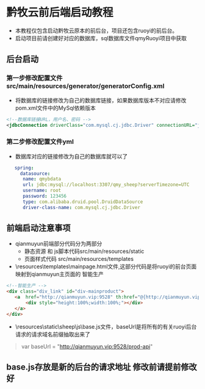# 黔牧云前后端启动教程
- 本教程仅包含启动黔牧云原本的前后台，项目还包含ruoyi的前后台。
- 启动项目前请创建好对应的数据库，sql数据库文件qmyRuoyi项目中获取

## 后台启动
### 第一步修改配置文件 src/main/resources/generator/generatorConfig.xml
- 将数据库的链接修改为自己的数据库链接，如果数据库版本不对应请修改pom.xml文件中的MySql依赖版本
```xml
<!--数据库链接URL，用户名、密码 -->
<jdbcConnection driverClass="com.mysql.cj.jdbc.Driver" connectionURL="jdbc:mysql://localhost:3307/qmy_sheep?serverTimezone=UTC" userId="root" password="123456">
```
   
### 第二步修改配置文件yml
- 数据库对应的链接修改为自己的数据库就可以了
```yml
   spring: 
     datasource: 
      name: qmybdata
      url: jdbc:mysql://localhost:3307/qmy_sheep?serverTimezone=UTC
      username: root
      password: 123456
      type: com.alibaba.druid.pool.DruidDataSource
      driver-class-name: com.mysql.cj.jdbc.Driver
```
## 前端启动注意事项
- qianmuyun前端部分代码分为两部分
  - 静态资源 和 js脚本代码src/main/resources/static
  - 页面样式代码 src/main/resources/templates
- \resources\templates\mainpage.html文件,这部分代码是将ruoyi的前台页面映射到qianmuyun主页面的 智能生产
```html
<!--智能生产 -->
<div class="div_link" id="div-mainproduct">
   <a  href="http://qianmuyun.vip:9528" th:href="@{http://qianmuyun.vip:9528}">
       <div style="height:100%;width:100%;"></div>
   </a>
</div>
```
- \resources\static\sheep\js\base.js文件，baseUrl是将所有的有关ruoyi后台请求的请求域名前缀抽取出来了
> var baseUrl = "http://qianmuyun.vip:9528/prod-api"
## base.js存放是新的后台的请求地址 修改前请提前修改好
